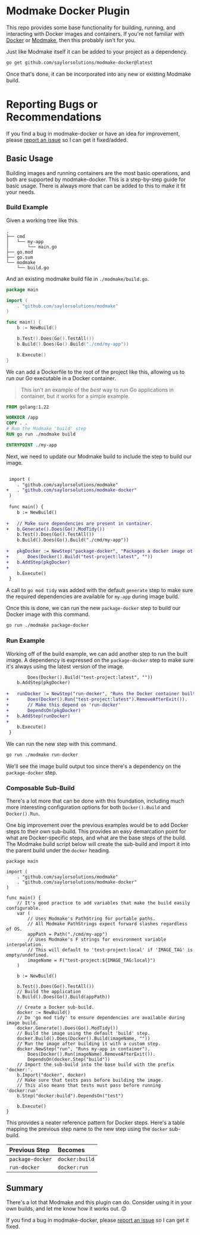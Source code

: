 # Modmake Docker Plugin

This repo provides some base functionality for building, running, and interacting with Docker images and containers.
If you're not familiar with [Docker](https://www.docker.com/) or [Modmake](https://saylorsolutions.github.io/modmake/), then this probably isn't for you.

Just like Modmake itself it can be added to your project as a dependency. 

```bash
go get github.com/saylorsolutions/modmake-docker@latest
```

Once that's done, it can be incorporated into any new or existing Modmake build.

# Reporting Bugs or Recommendations

If you find a bug in modmake-docker or have an idea for improvement, please [report an issue](https://github.com/saylorsolutions/modmake-docker/issues/new/choose) so I can get it fixed/added.

## Basic Usage

Building images and running containers are the most basic operations, and both are supported by modmake-docker.
This is a step-by-step guide for basic usage.
There is always more that can be added to this to make it fit your needs.

### Build Example

Given a working tree like this.
```
.
├── cmd
│   └── my-app
│       └── main.go
├── go.mod
├── go.sum
└── modmake
    └── build.go
```

And an existing modmake build file in `./modmake/build.go`.

```go
package main

import (
	. "github.com/saylorsolutions/modmake"
)

func main() {
	b := NewBuild()

	b.Test().Does(Go().TestAll())
	b.Build().Does(Go().Build("./cmd/my-app"))

	b.Execute()
}
```

We can add a Dockerfile to the root of the project like this, allowing us to run our Go executable in a Docker container.

> This isn't an example of the *best* way to run Go applications in container, but it works for a simple example.

```dockerfile
FROM golang:1.22

WORKDIR /app
COPY . .
# Run the Modmake 'build' step
RUN go run ./modmake build

ENTRYPOINT ./my-app
```

Next, we need to update our Modmake build to include the step to build our image.

```diff
 
 import (
 	. "github.com/saylorsolutions/modmake"
+	. "github.com/saylorsolutions/modmake-docker"
 )
 
 func main() {
 	b := NewBuild()
 
+   // Make sure dependencies are present in container.
+	b.Generate().Does(Go().ModTidy())
 	b.Test().Does(Go().TestAll())
 	b.Build().Does(Go().Build("./cmd/my-app"))
 
+	pkgDocker := NewStep("package-docker", "Packages a docker image ot test-project").
+		Does(Docker().Build("test-project:latest", ""))
+	b.AddStep(pkgDocker)
+
 	b.Execute()
 }
```

A call to `go mod tidy` was added with the default `generate` step to make sure the required dependencies are available for `my-app` during image build.

Once this is done, we can run the new `package-docker` step to build our Docker image with this command.
```bash
go run ./modmake package-docker
```

### Run Example

Working off of the build example, we can add another step to run the built image.
A dependency is expressed on the `package-docker` step to make sure it's always using the latest version of the image.

```diff
 		Does(Docker().Build("test-project:latest", ""))
 	b.AddStep(pkgDocker)
 
+	runDocker := NewStep("run-docker", "Runs the Docker container built from package-docker").
+		Does(Docker().Run("test-project:latest").RemoveAfterExit()).
+       // Make this depend on 'run-docker'
+		DependsOn(pkgDocker)
+	b.AddStep(runDocker)
+
 	b.Execute()
 }
```

We can run the new step with this command.

```bash
go run ./modmake run-docker
```

We'll see the image build output too since there's a dependency on the `package-docker` step.

### Composable Sub-Build

There's a lot more that can be done with this foundation, including much more interesting configuration options for both `Docker().Build` and `Docker().Run`.

One big improvement over the previous examples would be to add Docker steps to their own sub-build.
This provides an easy demarcation point for what are Docker-specific steps, and what are the base steps of the build.
The Modmake build script below will create the sub-build and import it into the parent build under the `docker` heading.

```golang
package main

import (
 	. "github.com/saylorsolutions/modmake"
	. "github.com/saylorsolutions/modmake-docker"
)

func main() {
    // It's good practice to add variables that make the build easily configurable.
    var (
        // Uses Modmake's PathString for portable paths.
        // All Modmake PathStrings expect forward slashes regardless of OS.
        appPath = Path("./cmd/my-app")
        // Uses Modmake's F strings for environment variable interpolation.
        // This will default to 'test-project:local' if 'IMAGE_TAG' is empty/undefined.
        imageName = F("test-project:${IMAGE_TAG:local}")
    )

	b := NewBuild()

	b.Test().Does(Go().TestAll())
    // Build the application
	b.Build().Does(Go().Build(appPath))

    // Create a Docker sub-build.
    docker := NewBuild()
    // Do 'go mod tidy' to ensure dependencies are available during image build.
	docker.Generate().Does(Go().ModTidy())
    // Build the image using the default 'build' step.
    docker.Build().Does(Docker().Build(imageName, ""))
    // Run the image after building it with a custom step.
    docker.NewStep("run", "Runs my-app in container").
        Does(Docker().Run(imageName).RemoveAfterExit()).
        DependsOn(docker.Step("build"))
    // Import the sub-build into the base build with the prefix 'docker:'.
    b.Import("docker", docker)
    // Make sure that tests pass before building the image.
    // This also means that tests must pass before running 'docker:run'
    b.Step("docker:build").DependsOn("test")

	b.Execute()
}
```

This provides a neater reference pattern for Docker steps.
Here's a table mapping the previous step name to the new step using the `docker` sub-build.

| Previous Step | Becomes |
| :-- | :-- |
| `package-docker` | `docker:build` |
| `run-docker` | `docker:run` |

## Summary

There's a lot that Modmake and this plugin can do.
Consider using it in your own builds, and let me know how it works out. 😊

If you find a bug in modmake-docker, please [report an issue](https://github.com/saylorsolutions/modmake-docker/issues/new/choose) so I can get it fixed.
